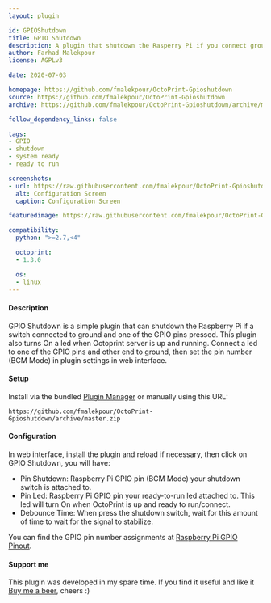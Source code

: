 ```yaml
---
layout: plugin

id: GPIOShutdown
title: GPIO Shutdown
description: A plugin that shutdown the Rasperry Pi if you connect ground to one of the selected GPIO ports.
author: Farhad Malekpour
license: AGPLv3

date: 2020-07-03

homepage: https://github.com/fmalekpour/OctoPrint-Gpioshutdown
source: https://github.com/fmalekpour/OctoPrint-Gpioshutdown
archive: https://github.com/fmalekpour/OctoPrint-Gpioshutdown/archive/master.zip

follow_dependency_links: false

tags:
- GPIO
- shutdown
- system ready
- ready to run

screenshots:
- url: https://raw.githubusercontent.com/fmalekpour/OctoPrint-Gpioshutdown/master/screenshots/screen01.jpg
  alt: Configuration Screen
  caption: Configuration Screen

featuredimage: https://raw.githubusercontent.com/fmalekpour/OctoPrint-Gpioshutdown/master/screenshots/screen01.jpg

compatibility:
  python: ">=2.7,<4"

  octoprint:
  - 1.3.0

  os:
  - linux
---
```


#### Description

GPIO Shutdown is a simple plugin that can shutdown the Raspberry Pi if a switch connected to ground and one of the GPIO pins pressed. This plugin also turns On a led when Octoprint server is up and running. Connect a led to one of the GPIO pins and other end to ground, then set the pin number (BCM Mode) in plugin settings in web interface.

#### Setup

Install via the bundled [Plugin Manager](https://docs.octoprint.org/en/master/bundledplugins/pluginmanager.html)
or manually using this URL:

    https://github.com/fmalekpour/OctoPrint-Gpioshutdown/archive/master.zip

#### Configuration

In web interface, install the plugin and reload if necessary, then click on GPIO Shutdown, you will have:

- Pin Shutdown: Raspberry Pi GPIO pin (BCM Mode) your shutdown switch is attached to.
- Pin Led: Raspberry Pi GPIO pin your ready-to-run led attached to. This led will turn On when OctoPrint is up and ready to run/connect.
- Debounce Time: When press the shutdown switch, wait for this amount of time to wait for the signal to stabilize.

You can find the GPIO pin number assignments at [Raspberry Pi GPIO Pinout](https://www.raspberrypi.org/documentation/usage/gpio/).


#### Support me

This plugin was developed in my spare time.
If you find it useful and like it [Buy me a beer](https://www.paypal.com/cgi-bin/webscr?cmd=_s-xclick&hosted_button_id=WHCDYE3DCBW2Y&source=url), cheers :)
